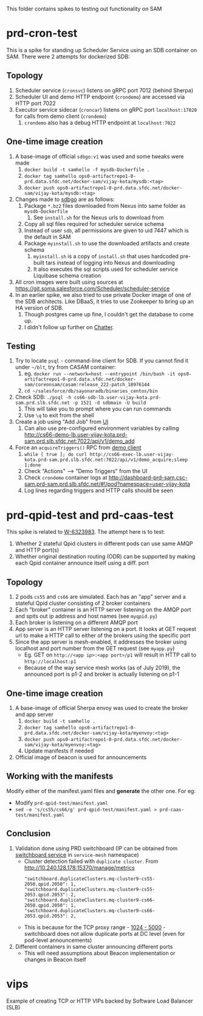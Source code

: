 This folder contains spikes to testing out functionality on SAM

# prd-cron-test
This is a spike for standing up Scheduler Service using an SDB container on SAM. There were 2 attempts for dockerized SDB:
## Topology
1. Scheduler service (`cronsvc`) listens on gRPC port 7012 (behind Sherpa)
1. Scheduler UI and demo HTTP endpoint (`crondemo`) are accessed via HTTP port 7022
1. Executor service sidecar (`croncar`) listens on gRPC port `localhost:17020` for calls from demo client (`crondemo`)
   1. `crondemo` also has a debug HTTP endpoint at `localhost:7022`

## One-time image creation
1. A base-image of official `sdbgo:v1` was used and some tweaks were made
   1. `docker build -t samhello -f mysdb-Dockerfile .`
   1. `docker tag samhello ops0-artifactrepo1-0-prd.data.sfdc.net/docker-sam/vijay-kota/mysdb:<tag>`
   1. `docker push ops0-artifactrepo1-0-prd.data.sfdc.net/docker-sam/vijay-kota/mysdb:<tag>`
1. Changes made to [sdbgo](https://git.soma.salesforce.com/Sayonara/sdb-go-docker/blob/master/Dockerfile) are as follows:
   1. Package `*.bz2` files downloaded from Nexus into same folder as `mysdb-Dockerfile`
      1. See `install.sh` for the Nexus urls to download from
   1. Copy all sql files required for scheduler service schema
   1. Instead of user `sdb`, all permissions are given to uid 7447 which is the default in SAM
   1. Package `myinstall.sh` to use the downloaded artifacts and create schema
      1. `myinstall.sh` is a copy of `install.sh` that uses hardcoded pre-built tars instead of logging into Nexus and downloading
      1. It also executes the sql scripts used for scheduler service Liquibase schema creation
1. All cron images were built using sources at https://git.soma.salesforce.com/Scheduler/scheduler-service
1. In an earlier spike, we also tried to use private Docker image of one of the SDB architects. Like DBaaS, it tries to use Zookeeper to bring up an HA version of SDB.
   1. Though postgres came up fine, I couldn't get the database to come up.
   1. I didn't follow up further on [Chatter](https://gus.lightning.force.com/lightning/r/0D5B000000x8zMXKAY/view).


## Testing
1. Try to locate `psql` - command-line client for SDB. If you cannot find it under `~/blt`, try from CASAM container:
   1. eg. `docker run --network=host --entrypoint /bin/bash -it ops0-artifactrepo1-0-prd.data.sfdc.net/docker-sam/coreonsam/casam:release_222-patch_18976144`
   1. `cd ~/salesforce/db/sayonaradb/binaries_centos/bin`
1. Check SDB: `./psql -h cs66-sdb-lb.user-vijay-kota.prd-sam.prd.slb.sfdc.net -p 1521 -d sdbmain -U build`
   1. This will take you to prompt where you can run commands
   1. Use `\q` to exit from the shell
1. Create a job using "Add Job" from [UI](http://cs66-demo-lb.user-vijay-kota.prd-sam.prd.slb.sfdc.net:7022/api/v1/index)
   1. Can also use pre-configured environment variables by calling http://cs66-demo-lb.user-vijay-kota.prd-sam.prd.slb.sfdc.net:7022/api/v1/demo_add
1. Force an `acquireTriggers()` RPC from [demo client](http://cs66-exec-lb.user-vijay-kota.prd-sam.prd.slb.sfdc.net:7022/api/v1/demo_acquire)
   1. `while [ true ]; do curl http://cs66-exec-lb.user-vijay-kota.prd-sam.prd.slb.sfdc.net:7022/api/v1/demo_acquire;sleep 1;done`
   1. Check "Actions" --> "Demo Triggers" from the UI
   1. Check `crondemo` container logs at http://dashboard-prd-sam.csc-sam.prd-sam.prd.slb.sfdc.net/#!/pod?namespace=user-vijay-kota
   1. Log lines regarding triggers and HTTP calls should be seen

# prd-qpid-test and prd-caas-test
This spike is related to [W-6323983](https://gus.lightning.force.com/a07B0000007IlQzIAK). The attempt here is to test:
1. Whether 2 stateful Qpid clusters in different pods can use same AMQP and HTTP port(s)
1. Whether original destination routing (ODR) can be supported by making each Qpid container announce itself using a diff. port

## Topology
1. 2 pods `cs55` and `cs66` are simulated. Each has an "app" server and a stateful Qpid cluster consisting of 2 broker containers
1. Each "broker" container is an HTTP server listening on the AMQP port and spits out ip address and host names (see `myqpid.py`)
1. Each broker is listening on a different AMQP port
1. App server is an HTTP server listening on a port. It looks at GET request url to make a HTTP call to either of the brokers using the specific port
1. Since the app server is mesh-enabled, it addresses the broker using localhost and port number from the GET request (see `myapp.py`)
   * Eg. GET on `http://<app ip>:<app port>/p1` will result in HTTP call to `http://localhost:p1`
   * Because of the way service mesh works (as of July 2019), the announced port is p1-2 and broker is actually listening on p1-1

## One-time image creation
1. A base-image of official Sherpa envoy was used to create the broker and app server
   1. `docker build -t samhello .`
   1. `docker tag samhello ops0-artifactrepo1-0-prd.data.sfdc.net/docker-sam/vijay-kota/myenvoy:<tag>`
   1. `docker push ops0-artifactrepo1-0-prd.data.sfdc.net/docker-sam/vijay-kota/myenvoy:<tag>`
   1. Update manifests if needed
1. Official image of beacon is used for announcements

## Working with the manifests
Modify either of the manifest.yaml files and __generate__ the other one. For eg:
* Modify `prd-qpid-test/manifest.yaml`
* `sed -e 's/cs55/cs66/g' prd-qpid-test/manifest.yaml > prd-caas-test/manifest.yaml`

## Conclusion
1. Validation done using PRD switchboard (IP can be obtained from [switchboard service](http://dashboard-prd-sam.csc-sam.prd-sam.prd.slb.sfdc.net/#!/service/service-mesh/switchboard?namespace=service-mesh) in `service-mesh` namespace)
   * Cluster detection failed with `duplicate cluster`. From http://10.240.128.178:15370/manage/metrics
     ```
     "switchboard.duplicateClusters.mq-cluster9-cs55-2050.qpid.2050": 1,
     "switchboard.duplicateClusters.mq-cluster9-cs55-2053.qpid.2053": 2,
     "switchboard.duplicateClusters.mq-cluster9-cs66-2050.qpid.2050": 1,
     "switchboard.duplicateClusters.mq-cluster9-cs66-2053.qpid.2053": 2,
     ```
   * This is because for the TCP proxy range - [1024 - 5000](https://git.soma.salesforce.com/servicelibs/switchboard/blob/71c8717eb3b01641af6ff9ad87a75a9fa00ebb16/switchboard/src/main/java/com/salesforce/mesh/switchboard/api/ClusterType.java#L23) - switchboard does not allow duplicate ports at DC level (even for pod-level announcements)
1. Different containers in same cluster announcing different ports
   * This will need assumptions about Beacon implementation or changes in Beacon itself

# vips
Example of creating TCP or HTTP VIPs backed by Software Load Balancer (SLB)
